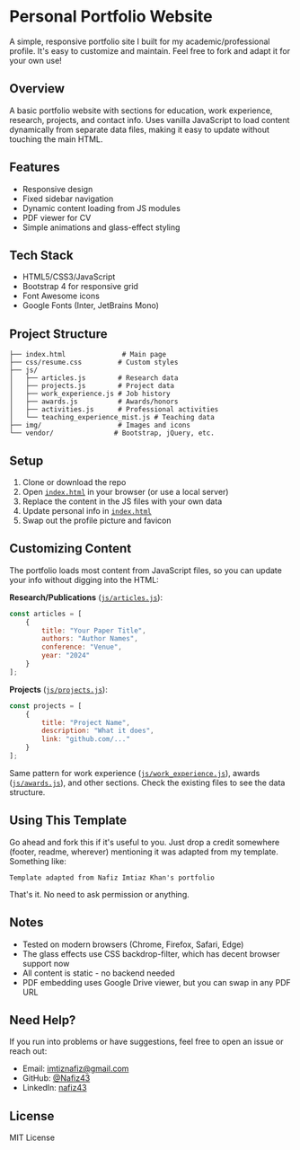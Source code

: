 # Personal Portfolio Website

A simple, responsive portfolio site I built for my academic/professional profile. It's easy to customize and maintain. Feel free to fork and adapt it for your own use!

## Overview

A basic portfolio website with sections for education, work experience, research, projects, and contact info. Uses vanilla JavaScript to load content dynamically from separate data files, making it easy to update without touching the main HTML.

## Features

- Responsive design
- Fixed sidebar navigation 
- Dynamic content loading from JS modules
- PDF viewer for CV
- Simple animations and glass-effect styling

## Tech Stack

- HTML5/CSS3/JavaScript
- Bootstrap 4 for responsive grid
- Font Awesome icons
- Google Fonts (Inter, JetBrains Mono)

## Project Structure

```plaintext
├── index.html              # Main page
├── css/resume.css         # Custom styles
├── js/
│   ├── articles.js        # Research data
│   ├── projects.js        # Project data
│   ├── work_experience.js # Job history
│   ├── awards.js          # Awards/honors
│   ├── activities.js      # Professional activities
│   └── teaching_experience_mist.js # Teaching data
├── img/                   # Images and icons
└── vendor/               # Bootstrap, jQuery, etc.
```

## Setup

1. Clone or download the repo
2. Open [`index.html`](index.html) in your browser (or use a local server)
3. Replace the content in the JS files with your own data
4. Update personal info in [`index.html`](index.html)
5. Swap out the profile picture and favicon

## Customizing Content

The portfolio loads most content from JavaScript files, so you can update your info without digging into the HTML:

**Research/Publications** ([`js/articles.js`](js/articles.js)):
```javascript
const articles = [
    {
        title: "Your Paper Title",
        authors: "Author Names", 
        conference: "Venue",
        year: "2024"
    }
];
```

**Projects** ([`js/projects.js`](js/projects.js)):
```javascript
const projects = [
    {
        title: "Project Name",
        description: "What it does",
        link: "github.com/..."
    }
];
```

Same pattern for work experience ([`js/work_experience.js`](js/work_experience.js)), awards ([`js/awards.js`](js/awards.js)), and other sections. Check the existing files to see the data structure.

## Using This Template

Go ahead and fork this if it's useful to you. Just drop a credit somewhere (footer, readme, wherever) mentioning it was adapted from my template. Something like:

```plaintext
Template adapted from Nafiz Imtiaz Khan's portfolio
```

That's it. No need to ask permission or anything.

## Notes

- Tested on modern browsers (Chrome, Firefox, Safari, Edge)
- The glass effects use CSS backdrop-filter, which has decent browser support now
- All content is static - no backend needed
- PDF embedding uses Google Drive viewer, but you can swap in any PDF URL

## Need Help?

If you run into problems or have suggestions, feel free to open an issue or reach out:

- Email: imtiznafiz@gmail.com
- GitHub: [@Nafiz43](https://github.com/Nafiz43)
- LinkedIn: [nafiz43](https://www.linkedin.com/in/nafiz43)

## License

MIT License
